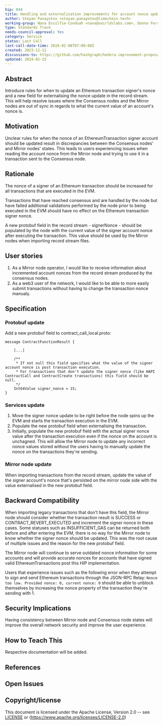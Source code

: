 ```yaml
---
hip: 844
title: Handling and externalisation improvements for account nonce updates
author: Stoyan Panayotov <stoyan.panayotov@limechain.tech>
working-group: Nana Essilfie-Conduah <nana@swirldslabs.com>, Danno Ferrin <danno.ferrin@swirldslabs.com>, Steven Sheehy <steven.sheehy@swirldslabs.com>
type: Standards Track
needs-council-approval: Yes
category: Service
status: Last Call
last-call-date-time: 2024-02-08T07:00:00Z
created: 2023-12-12
discussions-to: https://github.com/hashgraph/hedera-improvement-proposal/discussions/845
updated: 2024-01-25
---
```


## Abstract

Introduce rules for when to update an Ethereum transaction signer's nonce and a new field for externalising the nonce update in the record stream. This will help resolve issues where the Consensus nodes and the Mirror nodes are out of sync in regards to what the current value of an account's nonce is.

## Motivation

Unclear rules for when the nonce of an EthereumTransaction signer account should be updated result in discrepancies between the Consensus nodes' and Mirror nodes' states. This leads to users experiencing issues when reading the account nonce from the Mirror node and trying to use it in a transaction sent to the Consensus node.

## Rationale

The nonce of a signer of an Ethereum transaction should be increased for all transactions that are executed in the EVM.

Transactions that have reached consensus and are handled by the node but have failed additional validations performed by the node prior to being executed in the EVM should have no effect on the Ethereum transaction signer nonce.

A new protobuf field in the record stream - signerNonce - should be populated by the node with the current value of the signer account nonce after executing the transaction. This value should be used by the Mirror nodes when importing record stream files.

## User stories

1. As a Mirror node operator, I would like to receive information about incremented account nonces from the record stream produced by the consensus nodes.
2. As a web3 user of the network, I would like to be able to more easily submit transactions without having to change the transaction nonce manualy.

## Specification

### Protobuf update

Add a new protobuf field to contract_call_local.proto:

```
message ContractFunctionResult {
    
    [...]

    /**
     * If not null this field specifies what the value of the signer account nonce is post transaction execution. 
     * For transactions that don't update the signer nonce (like HAPI ContractCall and ContractCreate transactions) this field should be null.
     */
    Int64Value signer_nonce = 15;
}
```

### Services update

1. Move the signer nonce update to be right before the node spins up the EVM and starts the transaction execution in the EVM.
2. Populate the new protobuf field when externalising the transaction.
3. Initially, populate the new protobuf field with the actual signer nonce value after the transaction execution even if the nonce on the account is unchagned. This will allow the Mirror node to update any incorrect nonce values stored without the users having to manually update the nonce on the transactions they're sending.

### Mirror node update

When importing transactions from the record stream, update the value of the signer account's nonce that's persisted on the mirror node side with the value externalised in the new protobuf field.

## Backward Compatibility

When importing legacy transactions that don't have this field, the Mirror node should consider whether the transaction result is SUCCESS or CONTRACT_REVERT_EXECUTED and increment the signer nonce in these cases. Some statuses such as INSUFFICIENT_GAS can be returned both before and after entering the EVM, there is no way for the Mirror node to know whether the signer nonce should be updated. This was the root cause of multiple issues and the reason for the new protobuf field.

The Mirror node will continue to serve outdated nonce information for some accounts and will provide accurate nonces for accounts that have signed valid EthereumTransactions post this HIP implementation.

Users that experience issues such as the following error when they attempt to sign and send Ethereum transactions through the JSON-RPC Relay: `Nonce too low. Provided nonce: 0, current nonce: 0` should be able to unblock themselves by increasing the nonce property of the transaction they're sending with 1.

## Security Implications

Having consistency between Mirror node and Consensus node states will improve the overall network security and improve the user experience.

## How to Teach This

Respective documentation will be added.

## References

## Open Issues

## Copyright/license

This document is licensed under the Apache License, Version 2.0 -- see [LICENSE](../LICENSE) or (https://www.apache.org/licenses/LICENSE-2.0)
